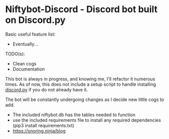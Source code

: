 # Niftybot-Discord - Discord bot built on Discord.py

Basic useful feature list:

 * Eventually...

TODO(s):
 * Clean cogs
 * Documentation

This bot is always in progress, and knowing me, I'll refactor it numerous times.  As of now, this does not include a setup script to handle installing [discord.py](https://github.com/Rapptz/discord.py) if you do not already have it.

The bot will be constantly undergoing changes as I decide new little cogs to add.

* The included niftybot.db has the tables needed to function
* use the included requirements file to install any required dependencies (pip3 install requirements.txt)
* https://snoring.ninja/blog
